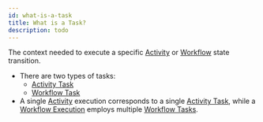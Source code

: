 ```yaml
---
id: what-is-a-task
title: What is a Task?
description: todo
---
```


The context needed to execute a specific [Activity](#activity) or [Workflow](#workflow) state transition.

- There are two types of tasks:
  - [Activity Task](#activity-task)
  - [Workflow Task](#workflow-task)
- A single [Activity](#activity) execution corresponds to a single [Activity Task](#activity-task), while a [Workflow Execution](#workflow-execution) employs multiple [Workflow Tasks](#workflow-task).
